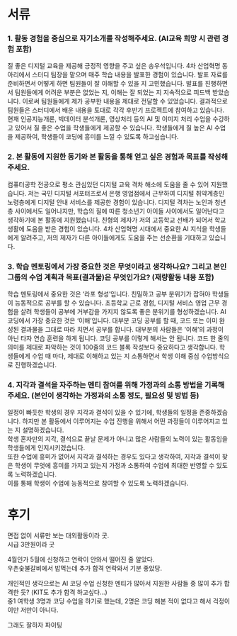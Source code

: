 # 서류

### 1. 활동 경험을 중심으로 자기소개를 작성해주세요. (AI교육 희망 시 관련 경험 포함)
질 좋은 디지털 교육을 제공해 긍정적 영향을 주고 싶은 송우석입니다.
4차 산업혁명 동아리에서 스터디 팀장을 맡으며 매주 학습 내용을 발표한 경험이 있습니다. 발표 자료를 준비하면서 어떻게 하면 팀원들이 잘 이해할 수 있을 지 고민했습니다.
발표를 진행하면서 팀원들에게 어려운 부분은 없었는 지, 이해는 잘 되었는 지 지속적으로 피드백 받았습니다. 이로써 팀원들에게 제가 공부한 내용을 제대로 전달할 수 있었습니다.
결과적으로 팀원들은 스터디에서 배운 내용을 토대로 각각 후반기 프로젝트에 참여하고 있습니다.
현재 인공지능개론, 빅데이터 분석개론, 영상처리 등의 AI 및 이미지 처리 수업을 수강하고 있어서 질 좋은 수업을 학생들에게 제공할 수 있습니다.
학생들에게 질 높은 AI 수업을 제공하여, 학생들이 코딩에 흥미를 느낄 수 있도록 하고싶습니다.

### 2. 본 활동에 지원한 동기와 본 활동을 통해 얻고 싶은 경험과 목표를 작성해주세요.
 컴퓨터공학 전공으로 평소 관심있던 디지털 교육 격차 해소에 도움을 줄 수 있어 지원했습니다. 
저는 국민 디지털 서포터즈로서 은행 영업점에서 근무하여 디지털 취약계층인 노령층에게 디지털 안내 서비스를 제공한 경험이 있습니다. 
디지털 격차는 노인과 청년층 사이에서도 일어나지만, 학습의 질에 따른 청소년기 아이들 사이에서도 일어난다고 생각하기에 본 활동에 지원했습니다.
 친형의 제자가 저의 고등학교 선배가 되어서 학교생활에 도움을 받은 경험이 있습니다. 
4차 산업혁명 시대에서 중요한 AI 지식을 학생들에게 알려주고, 저의 제자가 다른 아이들에게도 도움을 주는 선순환을 기대하고 있습니다.


### 3. 학습 멘토링에서 가장 중요한 것은 무엇이라고 생각하나요? 그리고 본인 그룹의 수업 계획과 목표(결과물)은 무엇인가요? (재량활동 내용 포함)
 학습 멘토링에서 중요한 것은 ‘라포 형성’입니다. 
친밀하고 공부 분위기가 잡혀야 학생들이 능동적으로 공부를 할 수 있습니다. 
초등학교 근로 경험, 디지털 서비스 영업 근무 경험을 살려 학생들이 공부에 거부감을 가지지 않도록 좋은 분위기를 형성하겠습니다.
 AI 코딩에서 가장 중요한 것은 ‘이해’입니다. 대부분 코딩 공부를 할 때, 코드 또는 이미 완성된 결과물을 그대로 따라 치면서 공부를 합니다. 
대부분의 사람들은 ‘이해’의 과정이 아닌 타자 연습 훈련을 하게 됩니다. 코딩 공부를 이렇게 해서는 안 됩니다. 
코드 한 줄의 의미를 제대로 파악하는 것이 100줄의 코드 블록 작성보다 중요하다고 생각합니다. 
학생들에게 수업 때 마다, 제대로 이해하고 있는 지 소통하면서 학생 이해 중심 수업방식으로 진행하겠습니다.



### 4. 지각과 결석을 자주하는 멘티 참여를 위해 가정과의 소통 방법을 기록해주세요. (본인이 생각하는 가정과의 소통 정도, 필요성 및 방법 등)
일정이 빠듯한 학생의 경우 지각과 결석이 있을 수 있기에, 학생들의 일정을 존중하겠습니다. 하지만 본 활동에서 이루어지는 수업 진행을 위해서 어떤 과정들이 이루어지고 있는 지 설명하겠습니다.    
학생 혼자만의 지각, 결석으로 끝날 문제가 아니고 많은 사람들의 노력이 있는 활동임을 학생들에게 인지시키겠습니다.   
또한 수업에 흥미가 없어서 지각과 결석하는 경우도 있다고 생각하여, 지각과 결석이 잦은 학생이 무엇에 흥미를 가지고 있는지 가정과 소통하여 수업에 최대한 반영할 수 있도록 노력하겠습니다.   
이를 통해 학생이 수업에 능동적으로 참여할 수 있도록 노력하겠습니다.



# 후기
면접 없이 서류만 보는 대외활동이라 굿.   
시급 3만원이라 굿   


4월인가 5월에 신청하고 연락이 안와서 떨어진 줄 알았다.   
우촌숯불갈비에서 밥먹는데 추가 합격 연락와서 기분 좋았당.   

개인적인 생각으로는 AI 코딩 수업 신청한 멘티가 많아서 지원한 사람들 중 많이 추가 합격한 듯? (KIT도 추가 합격 하고싶다...)   
중1 여학생 3명과 코딩 수업을 하기로 했는데, 2명은 코딩 해본 적이 없다고 해서 걱정이 이만 저만이 아니다.   

그래도 잘하자 파이팅
